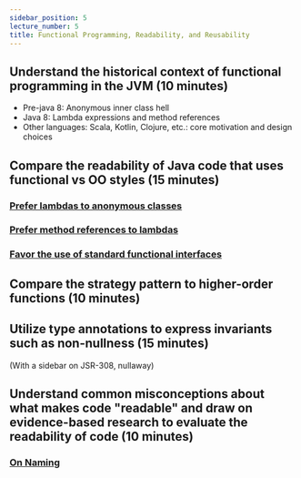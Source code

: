 ```yaml
---
sidebar_position: 5
lecture_number: 5
title: Functional Programming, Readability, and Reusability
---
```


## Understand the historical context of functional programming in the JVM (10 minutes)
- Pre-java 8: Anonymous inner class hell
- Java 8: Lambda expressions and method references
- Other languages: Scala, Kotlin, Clojure, etc.: core motivation and design choices

## Compare the readability of Java code that uses functional vs OO styles (15 minutes)

### [Prefer lambdas to anonymous classes](https://learning.oreilly.com/library/view/effective-java-3rd/9780134686097/ch7.xhtml#lev42)

### [Prefer method references to lambdas](https://learning.oreilly.com/library/view/effective-java-3rd/9780134686097/ch7.xhtml#lev43)

### [Favor the use of standard functional interfaces](https://learning.oreilly.com/library/view/effective-java-3rd/9780134686097/ch7.xhtml#lev44)

## Compare the strategy pattern to higher-order functions (10 minutes)

## Utilize type annotations to express invariants such as non-nullness (15 minutes)
(With a sidebar on JSR-308, nullaway)


## Understand common misconceptions about what makes code "readable" and draw on evidence-based research to evaluate the readability of code (10 minutes)

### [On Naming](https://livebook.manning.com/book/the-programmers-brain/chapter-8/1)